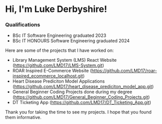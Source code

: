 # Hi, I'm Luke Derbyshire!

### Qualifications
- BSc IT Software Engineering graduated 2023
- BSc IT HONOURS Software Engineering graduated 2024

Here are some of the projects that I have worked on:

- Library Management System (LMS) React Website  (https://github.com/LMD17/LMS-System.git)
- ROAR Inspired E-Commerce Website  (https://github.com/LMD17/roar-inspired_ecommerce_localhost.git)
- Heart Disease Prediciton Model Applications  (https://github.com/LMD17/heart_disease_prediciton_model_app.git)
- General Beginner Coding Projects done during my degree  (https://github.com/LMD17/General_Beginner_Coding_Projects.git)
- DT Ticketing App  (https://github.com/LMD17/DT_Ticketing_App.git)


Thank you for taking the time to see my projects. I hope that you found them informative.
